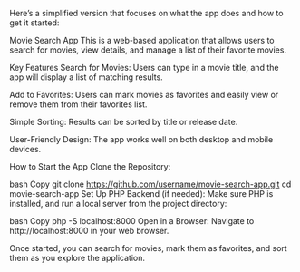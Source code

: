 
Here’s a simplified version that focuses on what the app does and how to get it started:

Movie Search App
This is a web-based application that allows users to search for movies, view details, and manage a list of their favorite movies.

Key Features
Search for Movies:
Users can type in a movie title, and the app will display a list of matching results.

Add to Favorites:
Users can mark movies as favorites and easily view or remove them from their favorites list.

Simple Sorting:
Results can be sorted by title or release date.

User-Friendly Design:
The app works well on both desktop and mobile devices.

How to Start the App
Clone the Repository:

bash
Copy
git clone https://github.com/username/movie-search-app.git
cd movie-search-app
Set Up PHP Backend (if needed):
Make sure PHP is installed, and run a local server from the project directory:

bash
Copy
php -S localhost:8000
Open in a Browser:
Navigate to http://localhost:8000 in your web browser.

Once started, you can search for movies, mark them as favorites, and sort them as you explore the application.